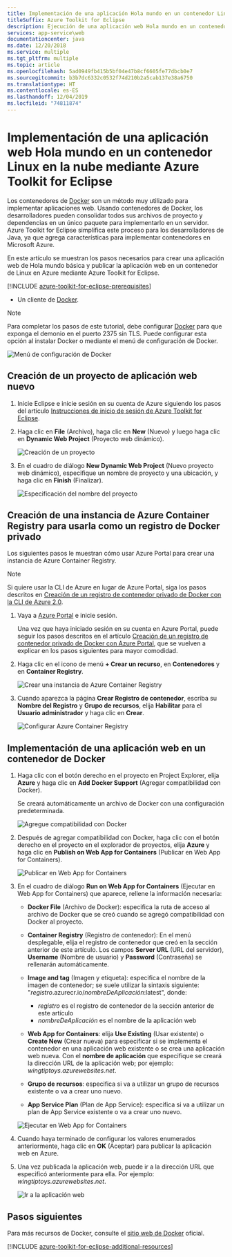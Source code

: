 ```yaml
---
title: Implementación de una aplicación Hola mundo en un contenedor Linux en la nube
titleSuffix: Azure Toolkit for Eclipse
description: Ejecución de una aplicación web Hola mundo en un contenedor Linux y su implementación en la nube con Azure Toolkit for Eclipse.
services: app-service\web
documentationcenter: java
ms.date: 12/20/2018
ms.service: multiple
ms.tgt_pltfrm: multiple
ms.topic: article
ms.openlocfilehash: 5ad0949fb415b5bf04e47b8cf6605fe77dbcb0e7
ms.sourcegitcommit: b3b7dc6332c0532f74d210b2a5cab137e38a6750
ms.translationtype: HT
ms.contentlocale: es-ES
ms.lasthandoff: 12/04/2019
ms.locfileid: "74811874"
---
```

# <a name="deploy-a-hello-world-web-app-to-a-linux-container-in-the-cloud-using-the-azure-toolkit-for-eclipse"></a>Implementación de una aplicación web Hola mundo en un contenedor Linux en la nube mediante Azure Toolkit for Eclipse

Los contenedores de [Docker] son un método muy utilizado para implementar aplicaciones web. Usando contenedores de Docker, los desarrolladores pueden consolidar todos sus archivos de proyecto y dependencias en un único paquete para implementarlo en un servidor. Azure Toolkit for Eclipse simplifica este proceso para los desarrolladores de Java, ya que agrega características para implementar contenedores en Microsoft Azure.

En este artículo se muestran los pasos necesarios para crear una aplicación web de Hola mundo básica y publicar la aplicación web en un contenedor de Linux en Azure mediante Azure Toolkit for Eclipse.

[!INCLUDE [azure-toolkit-for-eclipse-prerequisites](../includes/azure-toolkit-for-eclipse-prerequisites.md)]
* Un cliente de [Docker].

> [!NOTE]
>
> Para completar los pasos de este tutorial, debe configurar [Docker] para que exponga el demonio en el puerto 2375 sin TLS. Puede configurar esta opción al instalar Docker o mediante el menú de configuración de Docker.
>
> ![Menú de configuración de Docker][docker-settings-menu]
>

## <a name="create-a-new-web-app-project"></a>Creación de un proyecto de aplicación web nuevo

1. Inicie Eclipse e inicie sesión en su cuenta de Azure siguiendo los pasos del artículo [Instrucciones de inicio de sesión de Azure Toolkit for Eclipse](https://docs.microsoft.com/azure/java/eclipse/azure-toolkit-for-eclipse-sign-in-instructions).

1. Haga clic en **File** (Archivo), haga clic en **New** (Nuevo) y luego haga clic en **Dynamic Web Project** (Proyecto web dinámico).
   
   ![Creación de un proyecto][file-new-project]

1. En el cuadro de diálogo **New Dynamic Web Project** (Nuevo proyecto web dinámico), especifique un nombre de proyecto y una ubicación, y haga clic en **Finish** (Finalizar).
   
   ![Especificación del nombre del proyecto][project-name]

## <a name="create-an-azure-container-registry-to-use-as-a-private-docker-registry"></a>Creación de una instancia de Azure Container Registry para usarla como un registro de Docker privado

Los siguientes pasos le muestran cómo usar Azure Portal para crear una instancia de Azure Container Registry.

> [!NOTE]
>
> Si quiere usar la CLI de Azure en lugar de Azure Portal, siga los pasos descritos en [Creación de un registro de contenedor privado de Docker con la CLI de Azure 2.0][Create Docker Registry using Azure CLI].
>

1. Vaya a [Azure Portal] e inicie sesión.

   Una vez que haya iniciado sesión en su cuenta en Azure Portal, puede seguir los pasos descritos en el artículo [Creación de un registro de contenedor privado de Docker con Azure Portal], que se vuelven a explicar en los pasos siguientes para mayor comodidad.

1. Haga clic en el icono de menú **+ Crear un recurso**, en **Contenedores** y en **Container Registry**.
   
   ![Crear una instancia de Azure Container Registry][create-container-registry-01]

1. Cuando aparezca la página **Crear Registro de contenedor**, escriba su **Nombre del Registro** y **Grupo de recursos**, elija **Habilitar** para el **Usuario administrador** y haga clic en **Crear**.

   ![Configurar Azure Container Registry][create-container-registry-02]

## <a name="deploy-your-web-app-in-a-docker-container"></a>Implementación de una aplicación web en un contenedor de Docker

1. Haga clic con el botón derecho en el proyecto en Project Explorer, elija **Azure** y haga clic en **Add Docker Support** (Agregar compatibilidad con Docker).

   Se creará automáticamente un archivo de Docker con una configuración predeterminada.

   ![Agregue compatibilidad con Docker][add-docker-support]

1. Después de agregar compatibilidad con Docker, haga clic con el botón derecho en el proyecto en el explorador de proyectos, elija **Azure** y haga clic en **Publish on Web App for Containers** (Publicar en Web App for Containers).

   ![Publicar en Web App for Containers][run-on-web-app-for-containers]

1. En el cuadro de diálogo **Run on Web App for Containers** (Ejecutar en Web App for Containers) que aparece, rellene la información necesaria:

   * **Docker File** (Archivo de Docker): especifica la ruta de acceso al archivo de Docker que se creó cuando se agregó compatibilidad con Docker al proyecto. 

   * **Container Registry** (Registro de contenedor): En el menú desplegable, elija el registro de contenedor que creó en la sección anterior de este artículo. Los campos **Server URL** (URL del servidor), **Username** (Nombre de usuario) y **Password** (Contraseña) se rellenarán automáticamente.

   * **Image and tag** (Imagen y etiqueta): especifica el nombre de la imagen de contenedor; se suele utilizar la sintaxis siguiente: "*registro*.azurecr.io/*nombreDeAplicación*:latest", donde: 
      * *registro* es el registro de contenedor de la sección anterior de este artículo 
      * *nombreDeAplicación* es el nombre de la aplicación web 

   * **Web App for Containers**: elija **Use Existing** (Usar existente) o **Create New** (Crear nueva) para especificar si se implementa el contenedor en una aplicación web existente o se crea una aplicación web nueva.  Con el **nombre de aplicación** que especifique se creará la dirección URL de la aplicación web; por ejemplo: *wingtiptoys.azurewebsites.net*.

   * **Grupo de recursos**: especifica si va a utilizar un grupo de recursos existente o va a crear uno nuevo. 

   * **App Service Plan** (Plan de App Service): especifica si va a utilizar un plan de App Service existente o va a crear uno nuevo. 

   ![Ejecutar en Web App for Containers][run-on-web-app-linux]

1. Cuando haya terminado de configurar los valores enumerados anteriormente, haga clic en **OK** (Aceptar) para publicar la aplicación web en Azure.

1. Una vez publicada la aplicación web, puede ir a la dirección URL que especificó anteriormente para ella. Por ejemplo: *wingtiptoys.azurewebsites.net*.

   ![Ir a la aplicación web][browsing-to-web-app]

## <a name="next-steps"></a>Pasos siguientes

Para más recursos de Docker, consulte el [sitio web de Docker][Docker] oficial.

[!INCLUDE [azure-toolkit-for-eclipse-additional-resources](../includes/azure-toolkit-for-eclipse-additional-resources.md)]

<!-- URL List -->

[Azure Portal]: https://portal.azure.com/
[Creación de un registro de contenedor privado de Docker con Azure Portal]: /azure/container-registry/container-registry-get-started-portal
[Azure for Java Developers]: https://docs.microsoft.com/azure/java/
[Java Tools for Visual Studio Team Services]: https://java.visualstudio.com/
[Create Docker Registry using Azure CLI]: /azure/container-registry/container-registry-get-started-azure-cli

[Docker]: https://www.docker.com/
[Configuring artifacts]: https://www.jetbrains.com/help/idea/2016.1/configuring-artifacts.html

<!-- IMG List -->

[add-docker-support]: media/azure-toolkit-for-eclipse-hello-world-web-app-linux/add-docker-support.png
[browsing-to-web-app]:  media/azure-toolkit-for-eclipse-hello-world-web-app-linux/browsing-to-web-app.png
[create-container-registry-01]: media/azure-toolkit-for-eclipse-hello-world-web-app-linux/create-container-registry-01.png
[create-container-registry-02]: media/azure-toolkit-for-eclipse-hello-world-web-app-linux/create-container-registry-02.png
[docker-settings-menu]: media/azure-toolkit-for-eclipse-hello-world-web-app-linux/docker-settings-menu.png
[file-new-project]: media/azure-toolkit-for-eclipse-hello-world-web-app-linux/file-new-project.png
[project-name]: media/azure-toolkit-for-eclipse-hello-world-web-app-linux/project-name.png
[run-on-web-app-for-containers]: media/azure-toolkit-for-eclipse-hello-world-web-app-linux/run-on-web-app-for-containers.png
[run-on-web-app-linux]: media/azure-toolkit-for-eclipse-hello-world-web-app-linux/run-on-web-app-linux.png
